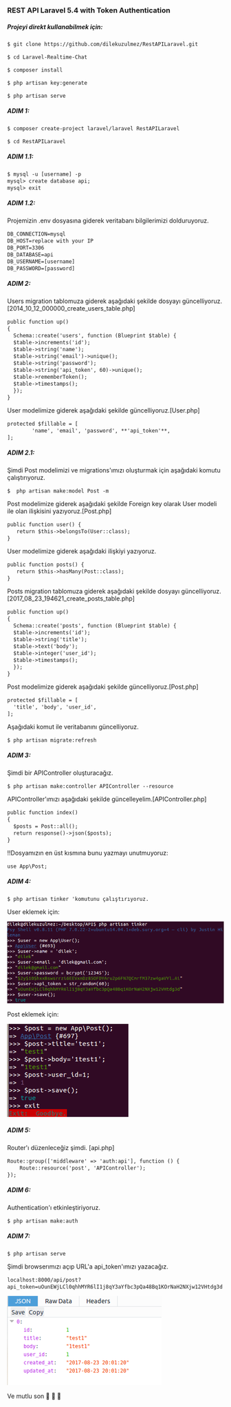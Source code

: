 ### REST API Laravel 5.4 with Token Authentication

##### Projeyi direkt kullanabilmek için:
<pre><code>$ git clone https://github.com/dilekuzulmez/RestAPILaravel.git </pre></code>
<pre><code>$ cd Laravel-Realtime-Chat</pre></code>
<pre><code>$ composer install </pre></code>
<pre><code>$ php artisan key:generate</pre></code>
<pre><code>$ php artisan serve </pre></code>

##### ADIM 1:
 <pre><code>$ composer create-project laravel/laravel RestAPILaravel </code></pre>
 <pre><code>$ cd RestAPILaravel</code></pre>

##### ADIM 1.1:
<pre><code>$ mysql -u [username] -p
mysql> create database api;
mysql> exit </code></pre>

##### ADIM 1.2:
Projemizin .env dosyasına giderek veritabanı bilgilerimizi dolduruyoruz.
 <pre><code>DB_CONNECTION=mysql
DB_HOST=replace with your IP
DB_PORT=3306
DB_DATABASE=api
DB_USERNAME=[username]
DB_PASSWORD=[password] </code></pre>

##### ADIM 2:

Users migration tablomuza giderek aşağıdaki şekilde dosyayı güncelliyoruz. [2014_10_12_000000_create_users_table.php]
 <pre><code>public function up()
{
  Schema::create('users', function (Blueprint $table) {
  $table->increments('id');
  $table->string('name');
  $table->string('email')->unique();
  $table->string('password');
  $table->string('api_token', 60)->unique();
  $table->rememberToken();
  $table->timestamps();
  });
}</code></pre>
User modelimize giderek aşağıdaki şekilde güncelliyoruz.[User.php]
 <pre><code>protected $fillable = [
        'name', 'email', 'password', **'api_token'**,
];</code></pre>

##### ADIM 2.1:
Şimdi Post modelimizi ve migrations'ımızı oluşturmak için aşağıdaki komutu çalıştırıyoruz.
<pre><code>$  php artisan make:model Post -m </code></pre>

Post modelimize giderek aşağıdaki şekilde Foreign key olarak User modeli ile olan ilişkisini yazıyoruz.[Post.php]

<pre><code>public function user() {
   return $this->belongsTo(User::class);
} </code></pre>

User modelimize giderek aşağıdaki ilişkiyi yazıyoruz.
<pre><code>public function posts() {
   return $this->hasMany(Post::class);
} </code></pre>

Posts migration tablomuza giderek aşağıdaki şekilde dosyayı güncelliyoruz.[2017_08_23_194621_create_posts_table.php]
<pre><code>public function up()
{
  Schema::create('posts', function (Blueprint $table) {
  $table->increments('id');
  $table->string('title');
  $table->text('body');
  $table->integer('user_id');
  $table->timestamps();
  });
}</code></pre>
Post modelimize giderek aşağıdaki şekilde güncelliyoruz.[Post.php]
<pre><code>protected $fillable = [
  'title', 'body', 'user_id',
];</code></pre>
Aşağıdaki komut ile veritabanını güncelliyoruz.
<pre><code>$ php artisan migrate:refresh </code></pre>

##### ADIM 3:

Şimdi bir APIController oluşturacağız.
<pre><code>$ php artisan make:controller APIController --resource </code></pre>
APIController'ımızı aşağıdaki şekilde güncelleyelim.[APIController.php]
<pre><code>public function index()
{
  $posts = Post::all();
  return response()->json($posts);
}</code></pre>

!!Dosyamızın en üst kısmına bunu yazmayı unutmuyoruz:
<pre><code>use App\Post; </code></pre>

##### ADIM 4:

<pre><code>$ php artisan tinker 'komutunu çalıştırıyoruz.</code></pre>

User eklemek için:

<img src="user.png">

Post eklemek için:

<img src="post.png">

##### ADIM 5:
Router'ı düzenleceğiz şimdi. [api.php]
<pre><code>Route::group(['middleware' => 'auth:api'], function () {
    Route::resource('post', 'APIController');
}); </code></pre>

##### ADIM 6:
Authentication'ı etkinleştiriyoruz.
<pre><code>$ php artisan make:auth </code></pre>

##### ADIM 7:
<pre><code>$ php artisan serve</code></pre>

Şimdi browserımızı açıp URL'a api_token'ımızı yazacağız.

<pre><code>localhost:8000/api/post?api_token=uOunEWjLCl0qhhMYR6lI1j8qY3aYfbc3pQa48Bq1KOrNaH2NXjw12VHtdg3d </code></pre>

<img src="api_token.png">

Ve mutlu son :tada: :tada: :tada:
